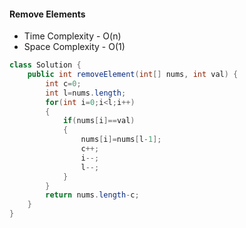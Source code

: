 #### Remove Elements

- Time Complexity - O(n)
- Space Complexity - O(1)

```java
class Solution {
    public int removeElement(int[] nums, int val) {
        int c=0;
        int l=nums.length;
        for(int i=0;i<l;i++)
        {
            if(nums[i]==val)
            {
                nums[i]=nums[l-1];
                c++;
                i--;
                l--;
            }
        }    
        return nums.length-c;
    }
}
```

